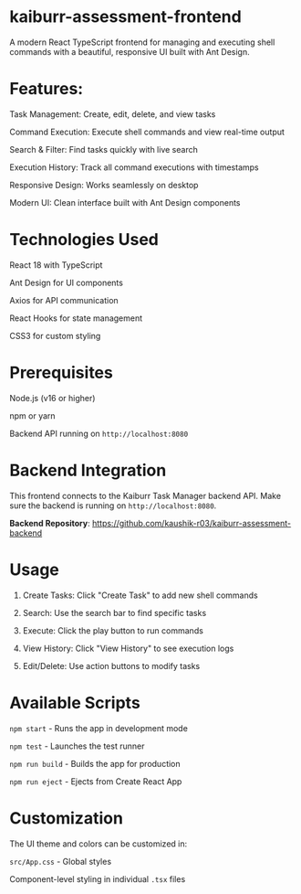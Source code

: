 # kaiburr-assessment-frontend

A modern React TypeScript frontend for managing and executing shell commands with a beautiful, responsive UI built with Ant Design.

# Features:
Task Management: Create, edit, delete, and view tasks

Command Execution: Execute shell commands and view real-time output

Search & Filter: Find tasks quickly with live search

Execution History: Track all command executions with timestamps

Responsive Design: Works seamlessly on desktop

Modern UI: Clean interface built with Ant Design components

# Technologies Used
React 18 with TypeScript

Ant Design for UI components

Axios for API communication

React Hooks for state management

CSS3 for custom styling

# Prerequisites

Node.js (v16 or higher)

npm or yarn

Backend API running on `http://localhost:8080`


# Backend Integration

This frontend connects to the Kaiburr Task Manager backend API. Make sure the backend is running on `http://localhost:8080`.

**Backend Repository**: https://github.com/kaushik-r03/kaiburr-assessment-backend

# Usage
1. Create Tasks: Click "Create Task" to add new shell commands

2. Search: Use the search bar to find specific tasks

3. Execute: Click the play button to run commands

4. View History: Click "View History" to see execution logs

5. Edit/Delete: Use action buttons to modify tasks

# Available Scripts
`npm start` - Runs the app in development mode

`npm test` - Launches the test runner

`npm run build` - Builds the app for production

`npm run eject` - Ejects from Create React App

# Customization
The UI theme and colors can be customized in:

`src/App.css` - Global styles

Component-level styling in individual `.tsx` files
